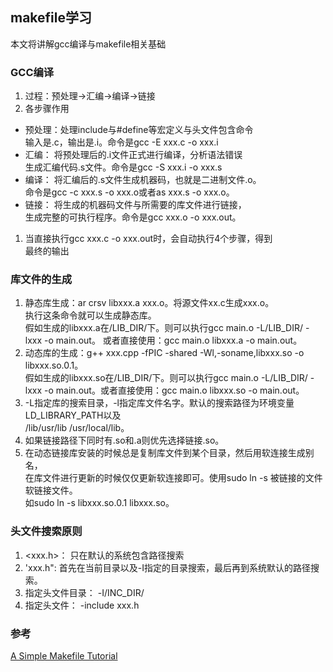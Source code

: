 ## makefile学习
本文将讲解gcc编译与makefile相关基础

### GCC编译
1. 过程：预处理->汇编->编译->链接
2. 各步骤作用
* 预处理：处理include与#define等宏定义与头文件包含命令  
          输入是.c，输出是.i。命令是gcc -E xxx.c -o xxx.i   
* 汇编：  将预处理后的.i文件正式进行编译，分析语法错误   
         生成汇编代码.s文件。命令是gcc -S xxx.i -o xxx.s  
* 编译：  将汇编后的.s文件生成机器码，也就是二进制文件.o。  
         命令是gcc -c xxx.s -o xxx.o或者as xxx.s -o xxx.o。
* 链接：  将生成的机器码文件与所需要的库文件进行链接，  
         生成完整的可执行程序。命令是gcc xxx.o -o xxx.out。 
1. 当直接执行gcc xxx.c -o xxx.out时，会自动执行4个步骤，得到   
   最终的输出

### 库文件的生成
1. 静态库生成：ar crsv libxxx.a xxx.o。将源文件xx.c生成xxx.o。   
   执行这条命令就可以生成静态库。   
   假如生成的libxxx.a在/LIB_DIR/下。则可以执行gcc main.o -L/LIB_DIR/ -lxxx -o main.out。
   或者直接使用：gcc main.o libxxx.a -o main.out。
2. 动态库的生成：g++ xxx.cpp -fPIC -shared -Wl,-soname,libxxx.so -o libxxx.so.0.1。   
   假如生成的libxxx.so在/LIB_DIR/下。则可以执行gcc main.o -L/LIB_DIR/ -lxxx -o main.out。或者直接使用：gcc main.o libxxx.so -o main.out。
3. -L指定库的搜索目录，-l指定库文件名字。默认的搜索路径为环境变量LD_LIBRARY_PATH以及  
   /lib/usr/lib /usr/local/lib。
4. 如果链接路径下同时有.so和.a则优先选择链接.so。
5. 在动态链接库安装的时候总是复制库文件到某个目录，然后用软连接生成别名，   
   在库文件进行更新的时候仅仅更新软连接即可。使用sudo ln -s 被链接的文件 软链接文件。   
   如sudo ln -s libxxx.so.0.1 libxxx.so。

### 头文件搜索原则
1. <xxx.h>： 只在默认的系统包含路径搜索
2. 'xxx.h":  首先在当前目录以及-I指定的目录搜索，最后再到系统默认的路径搜索。
3. 指定头文件目录： -I/INC_DIR/
4. 指定头文件： -include xxx.h

### 参考
[A Simple Makefile Tutorial](https://www.cs.colby.edu/maxwell/courses/tutorials/maketutor/)